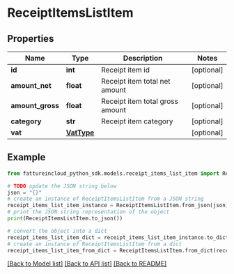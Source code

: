 # ReceiptItemsListItem


## Properties

Name | Type | Description | Notes
------------ | ------------- | ------------- | -------------
**id** | **int** | Receipt item id | [optional] 
**amount_net** | **float** | Receipt item total net amount | [optional] 
**amount_gross** | **float** | Receipt item total gross amount | [optional] 
**category** | **str** | Receipt item category | [optional] 
**vat** | [**VatType**](VatType.md) |  | [optional] 

## Example

```python
from fattureincloud_python_sdk.models.receipt_items_list_item import ReceiptItemsListItem

# TODO update the JSON string below
json = "{}"
# create an instance of ReceiptItemsListItem from a JSON string
receipt_items_list_item_instance = ReceiptItemsListItem.from_json(json)
# print the JSON string representation of the object
print(ReceiptItemsListItem.to_json())

# convert the object into a dict
receipt_items_list_item_dict = receipt_items_list_item_instance.to_dict()
# create an instance of ReceiptItemsListItem from a dict
receipt_items_list_item_from_dict = ReceiptItemsListItem.from_dict(receipt_items_list_item_dict)
```
[[Back to Model list]](../README.md#documentation-for-models) [[Back to API list]](../README.md#documentation-for-api-endpoints) [[Back to README]](../README.md)


